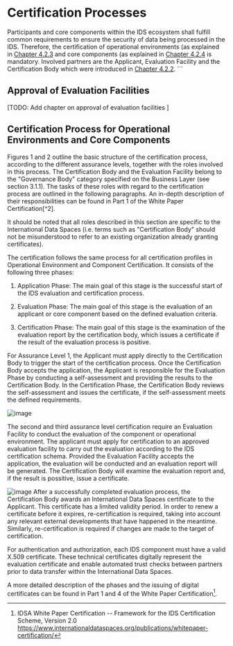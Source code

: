 # Certification Processes

Participants and core components within the IDS ecosystem shall fulfill common requirements to ensure the security of data being processed in the IDS. Therefore, the certification of operational environments (as explained in [Chapter 4.2.3](../4_2_3_Operational_Environment_Certification.md) and core components (as explained in [Chapter 4.2.4](../4_2_4_Component_Certification.md) is mandatory. Involved partners are the Applicant, Evaluation Facility and the Certification Body which were introduced in [Chapter 4.2.2](../4_2_2_Roles.md). ```

## Approval of Evaluation Facilities
[TODO: Add chapter on approval of evaluation facilities ]

## Certification Process for Operational Environments and Core Components

Figures 1 and 2 outline the basic structure of
the certification process, according to the different assurance levels, together with the roles involved in this
process. The Certification Body and the Evaluation Facility belong to
the "Governance Body" category specified on the Business Layer (see
section 3.1.1). The tasks of these roles with regard to the
certification process are outlined in the following paragraphs. An
in-depth description of their responsibilities can be found in Part 1 of
the White Paper Certification[^2].

It should be noted that all roles described in this section are specific
to the International Data Spaces (i.e. terms such as "Certification
Body" should not be misunderstood to refer to an existing organization
already granting certificates).

The certification follows the same process for all certification profiles in Operational Environment and Component Certification. It consists of the following three phases:

1.  Application Phase: The main goal of this stage is the successful
    start of the IDS evaluation and certification process.

2.  Evaluation Phase: The main goal of this stage is the evaluation of
    an applicant or core component based on the defined evaluation
    criteria.

3.  Certification Phase: The main goal of this stage is the examination
    of the evaluation report by the certification body, which issues a
    certificate if the result of the evaluation process is positive.

For Assurance Level 1, the Applicant must apply directly to the Certification Body to trigger the start of the certification process. Once the Certification Body accepts the application, the Applicant is responsible for the Evaluation Phase by conducting a self-assessment and providing the results to the Certification Body. In the Certification Phase, the Certification Body reviews the self-assessment and issues the certificate, if the self-assessment meets the defined requirements.

![image](https://user-images.githubusercontent.com/77682996/155738445-479e9507-7415-4e16-b0dd-6d159d3d8528.png)

The second and third assurance level certification require an Evaluation Facility to conduct the evaluation of the component or operational environment. The applicant must apply for certification to an approved evaluation facility to carry out the evaluation according to the IDS certification schema. Provided the Evaluation Facility accepts the application, the evaluation will be conducted and an evaluation report will be generated. The Certification Body will examine the evaluation report and, if the result is possitive, issue a certificate.

![image](https://user-images.githubusercontent.com/77682996/155738509-f4477f71-aeb8-4de2-bbf1-53373ae919c5.png)
After a successfully completed evaluation process, the Certification
Body awards an International Data Spaces certificate to the Applicant.
This certificate has a limited validity period. In order to renew a
certificate before it expires, re-certification is required, taking into
account any relevant external developments that have happened in the
meantime. Similarly, re-certification is required if changes are made to
the target of certification.

For authentication and authorization, each IDS component must have a
valid X.509 certificate. These technical certificates digitally
represent the evaluation certificate and enable automated trust checks
between partners prior to data transfer within the International Data
Spaces.

A more detailed description of the phases and the issuing of digital
certificates can be found in Part 1 and 4 of the White Paper
Certification[^3].

[^3]: IDSA White Paper Certification -- Framework for the IDS
    Certification Scheme, Version 2.0
    https://www.internationaldataspaces.org/publications/whitepaper-certification/
